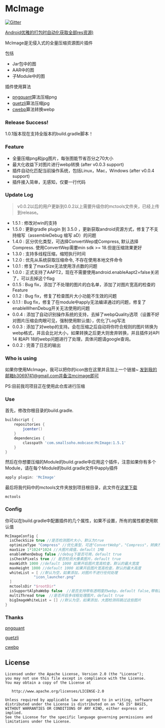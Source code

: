 # McImage

[![Gitter](https://badges.gitter.im/Join%20Chat.svg)](https://gitter.im/mcimage/McImage)

[Android优雅的打包时自动化获取全部res资源)](https://smallsoho.com/android/2018/07/26/Android-Android%E4%BC%98%E9%9B%85%E7%9A%84%E6%89%93%E5%8C%85%E6%97%B6%E8%87%AA%E5%8A%A8%E5%8C%96%E8%8E%B7%E5%8F%96%E5%85%A8%E9%83%A8res%E8%B5%84%E6%BA%90/)

McImage是无侵入式的全量压缩资源图片插件

包括

- Jar包中的图
- AAR中的图
- 子Module中的图

插件使用算法

- [pngquant](https://github.com/pornel/pngquant)算法压缩png
- [guetzli](https://github.com/google/guetzli)算法压缩jpg
- [cwebp](https://developers.google.com/speed/webp/)算法转换webp

### Release Success!

1.0.1版本现在支持全版本的build.gradle脚本！

### Feature

- 全量压缩png和jpg图片，每张图能节省百分之70大小
- 最大化收益下对图片进行webp转换 (after v0.0.3 support)
- 插件自动化匹配当前操作系统，包括Linux，Mac，Windows (after v0.0.4 support)
- 插件接入简单，无感知，仅要一行代码

### Update Log

> v0.0.2以后的用户更新到0.0.2以上需要升级你的mctools文件夹，已经上传到release。
- 1.5.1 : 修改对win的支持
- 1.5.0 : 更新gradle plugin 到 3.5.0 ，更新获取android资源方式，修复了不支持缩写（assembleDebug 缩写 aD）的问题
- 1.4.0 : 区分优化类型，可选择ConvertWep或Compress, 默认选择Compress. 使用ConvertWep需要min sdk >= 18.但是压缩效果更好
- 1.3.0 : 支持多线程压缩，缩短执行时间
- 1.2.0 : 优先从系统获取压缩命令, 不存在使用本地文件命令
- 1.0.1 : 修复了maxSize无法使用浮点数的问题
- 1.0.0 : 正式支持了AAPT2，现在不需要使用android.enableAapt2=false关闭了，可以去掉这个flag
- 0.1.5 : Bug fix，添加了不处理的图片的白名单，添加了对图片宽高的检查的Feature
- 0.1.2 : Bug fix，修复了检查图片大小功能不生效的问题
- 0.1.1 : Bug fix，修复了在module中apply无法编译通过的问题，修复了enableWhenDebug开关无法使用的问题
- 0.0.4 : 添加了自动识别操作系统的支持，去掉了webpQuality选项（设置不好对图片压缩会肉眼可见，强制使用默认值），优化了Log写法
- 0.0.3 : 添加了对webp的支持。会在压缩之后自动将你符合规则的图片转换为webp格式，并且会比对大小，如果转换之后更大则舍弃转换，并且插件对API 14 和API 18的webp问题进行了处理，具体问题请google查询。
- 0.0.2 : 完善了日志的输出

### Who is using

如果你使用McImage，我可以把你的icon放在这里并且加上一个链接~ 发到我的邮箱b3069741@gmail.com并备注mcimage即可

PS:目前我司项目正在使用此仓库进行压缩

### Use

首先，修改你根目录的build.gradle.

```groovy
buildscript {
    repositories {
        jcenter()
    }
    dependencies {
        classpath 'com.smallsoho.mobcase:McImage:1.5.1'
    }
}
```

然后在你想要压缩的Module的build.gradle中应用这个插件，注意如果你有多个Module，请在每个Module的build.gradle文件中apply插件

```groovy
apply plugin: 'McImage'
```

最后将我代码中的mctools文件夹放到项目根目录，此文件在[这里下载](https://github.com/Mobcase/McImage/releases)

```
mctools
```

### Config

你可以在build.gradle中配置插件的几个属性，如果不设置，所有的属性都使用默认值

```groovy
McImageConfig {
  isCheckSize true //是否检测图片大小，默认为true
  optimizeType "Compress" //优化类型，可选"ConvertWebp"，"Compress"，转换为webp或原图压缩，默认Compress，使用ConvertWep需要min sdk >= 18.但是压缩效果更好
  maxSize 1*1024*1024 //大图片阈值，default 1MB
  enableWhenDebug false //debug下是否可用，default true
  isCheckPixels true // 是否检测大像素图片，default true
  maxWidth 1000 //default 1000 如果开启图片宽高检查，默认的最大宽度
  maxHeight 1000 //default 1000 如果开启图片宽高检查，默认的最大高度
  whiteList = [ //默认为空，如果添加，对图片不进行任何处理
             "icon_launcher.png"
  ]
  mctoolsDir "$rootDir"
  isSupportAlphaWebp false  //是否支持带有透明度的webp，default false,带有透明图的图片会进行压缩
  multiThread true  //是否开启多线程处理图片，default true 
  bigImageWhiteList = [] //默认为空，如果添加，大图检测将跳过这些图片
}
```

### Thanks

[pngquant](https://github.com/pornel/pngquant)

[guetzli](https://github.com/google/guetzli)

[cwebp](https://developers.google.com/speed/webp/)

License
-------

    Licensed under the Apache License, Version 2.0 (the "License");
    you may not use this file except in compliance with the License.
    You may obtain a copy of the License at
    
       http://www.apache.org/licenses/LICENSE-2.0
    
    Unless required by applicable law or agreed to in writing, software
    distributed under the License is distributed on an "AS IS" BASIS,
    WITHOUT WARRANTIES OR CONDITIONS OF ANY KIND, either express or implied.
    See the License for the specific language governing permissions and
    limitations under the License.
